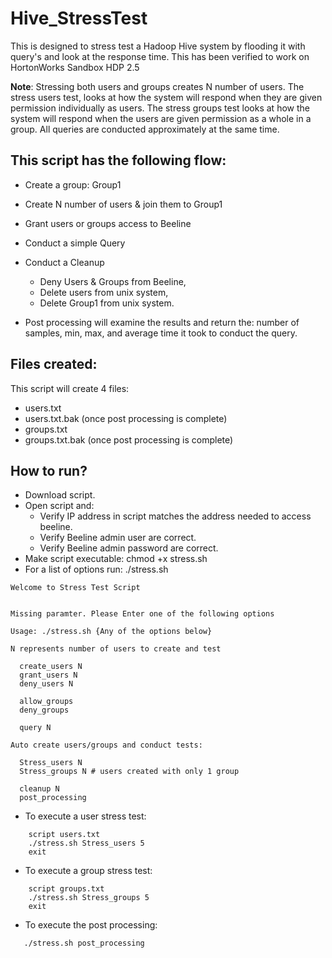 # Hive_StressTest
This is designed to stress test a Hadoop Hive system by flooding it with query's and look at the response time.  This has been verified to work on HortonWorks Sandbox HDP 2.5

**Note**: Stressing both users and groups creates N number of users.  The stress users test, looks at how the system will respond when they are given permission individually as users.  The stress groups test looks at how the system will respond when the users are given permission as a whole in a group.  All queries are conducted approximately at the same time. 

## This script has the following flow:
- Create a group: Group1
- Create N number of users & join them to Group1
- Grant users or groups access to Beeline
- Conduct a simple Query
- Conduct a Cleanup 
    - Deny Users & Groups from Beeline,
    - Delete users from unix system, 
    - Delete Group1 from unix system.

- Post processing will examine the results and return the: number of samples, min, max, and average time it took to conduct the query.

## Files created:
This script will create 4 files:
- users.txt
- users.txt.bak (once post processing is complete)
- groups.txt
- groups.txt.bak (once post processing is complete)

## How to run?
- Download script.
- Open script and:
  - Verify IP address in script matches the address needed to access beeline.
  - Verify Beeline admin user are correct.
  - Verify Beeline admin password are correct.
- Make script executable: chmod +x stress.sh
- For a list of options run: ./stress.sh
````
Welcome to Stress Test Script


Missing paramter. Please Enter one of the following options

Usage: ./stress.sh {Any of the options below}

N represents number of users to create and test

  create_users N
  grant_users N
  deny_users N

  allow_groups
  deny_groups

  query N

Auto create users/groups and conduct tests:

  Stress_users N
  Stress_groups N # users created with only 1 group

  cleanup N
  post_processing
````

- To execute a user stress test:
````
    script users.txt
    ./stress.sh Stress_users 5
    exit
````

- To execute a group stress test:
````
    script groups.txt
    ./stress.sh Stress_groups 5
    exit
````
- To execute the post processing:
````
   ./stress.sh post_processing
````
